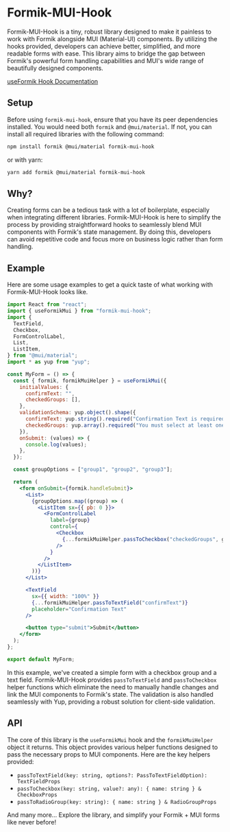 # Formik-MUI-Hook

Formik-MUI-Hook is a tiny, robust library designed to make it painless to work with Formik alongside MUI (Material-UI) components. By utilizing the hooks provided, developers can achieve better, simplified, and more readable forms with ease. This library aims to bridge the gap between Formik's powerful form handling capabilities and MUI's wide range of beautifully designed components.

[useFormik Hook Documentation](https://formik.org/docs/api/useFormik)

## Setup

Before using `formik-mui-hook`, ensure that you have its peer dependencies installed. You would need both `formik` and `@mui/material`. If not, you can install all required libraries with the following command:

```bash
npm install formik @mui/material formik-mui-hook
```

or with yarn:

```bash
yarn add formik @mui/material formik-mui-hook
```

## Why?

Creating forms can be a tedious task with a lot of boilerplate, especially when integrating different libraries. Formik-MUI-Hook is here to simplify the process by providing straightforward hooks to seamlessly blend MUI components with Formik's state management. By doing this, developers can avoid repetitive code and focus more on business logic rather than form handling.

## Example

Here are some usage examples to get a quick taste of what working with Formik-MUI-Hook looks like.

```jsx
import React from "react";
import { useFormikMui } from "formik-mui-hook";
import {
  TextField,
  Checkbox,
  FormControlLabel,
  List,
  ListItem,
} from "@mui/material";
import * as yup from "yup";

const MyForm = () => {
  const { formik, formikMuiHelper } = useFormikMui({
    initialValues: {
      confirmText: "",
      checkedGroups: [],
    },
    validationSchema: yup.object().shape({
      confirmText: yup.string().required("Confirmation Text is required"),
      checkedGroups: yup.array().required("You must select at least one group"),
    }),
    onSubmit: (values) => {
      console.log(values);
    },
  });

  const groupOptions = ["group1", "group2", "group3"];

  return (
    <form onSubmit={formik.handleSubmit}>
      <List>
        {groupOptions.map((group) => (
          <ListItem sx={{ pb: 0 }}>
            <FormControlLabel
              label={group}
              control={
                <Checkbox
                  {...formikMuiHelper.passToCheckbox("checkedGroups", group)}
                />
              }
            />
          </ListItem>
        ))}
      </List>

      <TextField
        sx={{ width: "100%" }}
        {...formikMuiHelper.passToTextField("confirmText")}
        placeholder="Confirmation Text"
      />

      <button type="submit">Submit</button>
    </form>
  );
};

export default MyForm;
```

In this example, we've created a simple form with a checkbox group and a text field. Formik-MUI-Hook provides `passToTextField` and `passToCheckbox` helper functions which eliminate the need to manually handle changes and link the MUI components to Formik's state. The validation is also handled seamlessly with Yup, providing a robust solution for client-side validation.

## API

The core of this library is the `useFormikMui` hook and the `formikMuiHelper` object it returns. This object provides various helper functions designed to pass the necessary props to MUI components. Here are the key helpers provided:

- `passToTextField(key: string, options?: PassToTextFieldOption): TextFieldProps`
- `passToCheckbox(key: string, value?: any): { name: string } & CheckboxProps`
- `passToRadioGroup(key: string): { name: string } & RadioGroupProps`

And many more... Explore the library, and simplify your Formik + MUI forms like never before!
